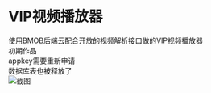 # VIP视频播放器
使用BMOB后端云配合开放的视频解析接口做的VIP视频播放器  
初期作品  
appkey需要重新申请  
数据库表也被释放了  
![截图](https://github.com/BigHeadDev/VipVideoPlayer/blob/master/VIP视频播放器2.0/IMG/QQ截图20190405120915.png)
